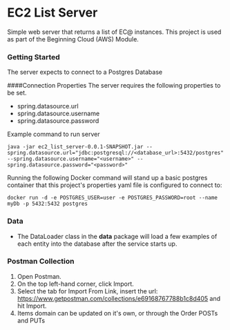 # EC2 List Server
Simple web server that returns a list of EC@ instances. This project is used as part of the Beginning Cloud (AWS) Module.
### Getting Started

The server expects to connect to a Postgres Database

####Connection Properties
The server requires the following properties to be set.
* spring.datasource.url
* spring.datasource.username
* spring.datasource.password

Example command to run server
```
java -jar ec2_list_server-0.0.1-SNAPSHOT.jar --spring.datasource.url="jdbc:postgresql://<database_url>:5432/postgres" --spring.datasource.username="<username>" --spring.datasource.password="<password>"
```

Running the following Docker command will stand up a basic postgres container that this project's properties yaml file is configured to connect to:
```
docker run -d -e POSTGRES_USER=user -e POSTGRES_PASSWORD=root --name myDb -p 5432:5432 postgres
```

### Data

* The DataLoader class in the __data__ package will load a few examples of each entity into the database after the service starts up.

### Postman Collection
1. Open Postman.
2. On the top left-hand corner, click Import.
3. Select the tab for Import From Link, insert the url: https://www.getpostman.com/collections/e69168767788b1c8d405 and hit Import.
4. Items domain can be updated on it's own, or through the Order POSTs and PUTs

